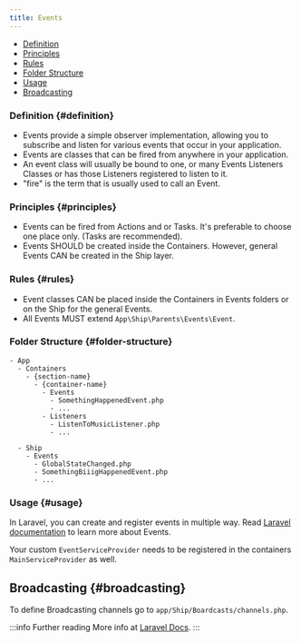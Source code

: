 ```yaml
---
title: Events
---
```


- [Definition](#definition)
- [Principles](#principles)
- [Rules](#rules)
- [Folder Structure](#folder-structure)
- [Usage](#usage)
- [Broadcasting](#broadcasting)

### Definition {#definition}

 - Events provide a simple observer implementation, allowing you to subscribe and listen for various events that occur in your application.
 - Events are classes that can be fired from anywhere in your application.
 - An event class will usually be bound to one, or many Events Listeners Classes or has those Listeners registered to listen to it.
 - "fire" is the term that is usually used to call an Event.

### Principles {#principles}

- Events can be fired from Actions and or Tasks. It's preferable to choose one place only. (Tasks are recommended).
- Events SHOULD be created inside the Containers. However, general Events CAN be created in the Ship layer.

### Rules {#rules}

- Event classes CAN be placed inside the Containers in Events folders or on the Ship for the general Events.
- All Events MUST extend `App\Ship\Parents\Events\Event`.

### Folder Structure {#folder-structure}

```
- App
  - Containers
    - {section-name}
      - {container-name}
        - Events
          - SomethingHappenedEvent.php
          - ...
        - Listeners
          - ListenToMusicListener.php
          - ...

  - Ship
    - Events
      - GlobalStateChanged.php
      - SomethingBiiigHappenedEvent.php
      - ...
```

### Usage {#usage}

In Laravel, you can create and register events in multiple way. Read [Laravel documentation](https://laravel.com/docs/events) to learn more about Events. 

Your custom `EventServiceProvider` needs to be registered in the containers `MainServiceProvider` as well.

## Broadcasting {#broadcasting}
To define Broadcasting channels go to `app/Ship/Boardcasts/channels.php`.

:::info Further reading
More info at [Laravel Docs](https://laravel.com/docs/events).
:::
